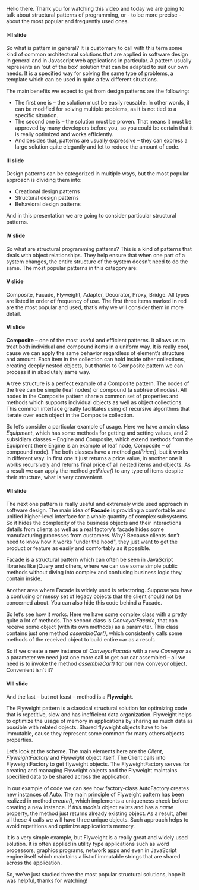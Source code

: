 Hello there. Thank you for watching this video and today we are going to talk about structural patterns of programming, or - to be more precise - about the most popular and frequently used ones.

#### I-II slide
So what is pattern in general?  It is customary to call with this term some kind of common architectural solutions that are applied in software design in general and in Javascript web applications in particular. A pattern usually represents an 'out of the box' solution that can be adapted to suit our own needs. It is a specified way for solving the same type of problems, a template which can be used in quite a few different situations.

The main benefits we expect to get from design patterns are the following:

* The first one is – the solution must be easily reusable. In other words, it can be modified for solving multiple problems, as it is not tied to a specific situation.
* The second one is – the solution must be proven. That means it must be approved by many developers before you, so you could be certain that it is  really optimized and works efficiently.
* And besides that, patterns are usually expressive – they can express a large solution quite elegantly and let to reduce the amount of code.

#### III slide
Design patterns can be categorized in multiple ways, but the most popular approach is dividing them into:
*	Creational design patterns
*	Structural design patterns
*	Behavioral design patterns

And in this presentation we are going to consider particular structural patterns.

#### IV slide
So what are structural programming patterns? This is a kind of patterns that deals with object relationships. They help ensure that when one part of a system changes, the entire structure of the system doesn't need to do the same. The most popular patterns in this category are:

#### V slide
Composite, Facade, Flyweight, Adapter, Decorator, Proxy, Bridge. All types are listed in order of frequency of use. The first three items marked in red are the most popular and used, that’s why we will consider them in more detail.

#### VI slide
**Composite** – one of the most useful and efficient patterns. It allows us to treat both individual and compound items in a uniform way. It is really cool, cause we can apply the same behavior regardless of element’s structure and amount. Each item in the collection can hold inside other collections, creating deeply nested objects, but thanks to Composite pattern we can process it in absolutely same way.

A tree structure is a perfect example of a Composite pattern. The nodes of the tree can be simple (leaf nodes) or compound (a subtree of nodes). All nodes in the Composite pattern share a common set of properties and methods which supports individual objects as well as object collections. This common interface greatly facilitates using of recursive algorithms that iterate over each object in the Composite collection.

So let’s consider a particular example of usage. Here we have a main class *Equipment*, which has some methods for getting and setting values, and 2 subsidiary classes – Engine and Composite, which extend methods from the Equipment (here Engine is an example of leaf node, Composite – of compound node). The both classes have a method *getPrice()*, but it works in different way. In first one it just returns a price value, in another one it works recursively and returns final price of all nested items and objects.
As a result we can apply the method *getPrice()* to any type of items despite their structure, what is very convenient.

#### VII slide
The next one pattern is really useful and extremely wide used approach in software design. The main idea of **Facade** is providing a comfortable and unified higher-level interface for a whole quantity of complex subsystems. So it hides the complexity of the business objects and their interactions details from clients as well as a real factory’s facade hides some manufacturing processes from customers. Why? Because clients don’t need to know how it works "under the hood", they just want to get the product or feature as easily and comfortably as it possible.

Facade is a structural pattern which can often be seen in JavaScript libraries like jQuery and others, where we can use some simple public methods without diving into complex and confusing business logic they contain inside.

Another area where Facade is widely used is refactoring. Suppose you have a confusing or messy set of legacy objects that the client should not be concerned about. You can also hide this code behind a Facade.

So let’s see how it works.
Here we have some complex class with a pretty quite a lot of methods. The second class is *ConveyorFacade*,  that can receive some object (with its own methods) as a parameter. This class contains just one method *assembleCar()*, which consistently calls some methods of the received object to build entire car as a result.

So if we create a new instance of *ConveyorFacade* with a new *Conveyor* as a parameter we need just one more call to get our car assembled – all we need is to invoke the method *assembleCar()* for our new conveyor  object. Convenient isn't it?

#### VIII slide
And the last – but not least – method is a **Flyweight**.

The Flyweight pattern is a classical structural solution for optimizing code that is repetitive, slow and has inefficient data organization. Flyweight helps to optimize the usage of memory in applications by sharing as much data as possible with related objects. Shared flyweight objects have to be immutable, cause they represent some common for many others objects properties.

Let’s look at the scheme. The main elements here are the *Client*, *FlyweightFactory* and *Flyweight* object itself. The Client calls into FlyweightFactory to get flyweight objects. The FlyweightFactory serves for creating and managing Flyweight objects and the Flyweight maintains specified data to be shared across the application.

In our example of code we can see how factory-class AutoFactory creates new instances of Auto. The main principle of Flyweight pattern has been realized in method *create()*, which implements a uniqueness check before creating a new instance. If *this.models* object exists and has a *name* property, the method just returns already existing object. As a result, after all these 4 calls we will have three unique objects.
Such approach helps to avoid repetitions and optimize application’s memory.

It is a very simple example, but Flyweight is a really great and widely used solution. It is often applied in utility type applications such as word processors, graphics programs, network apps and even in JavaScript engine itself which maintains a list of immutable strings that are shared across the application.

So, we’ve just studied three the most popular structural solutions, hope it was helpful, thanks for watching!

